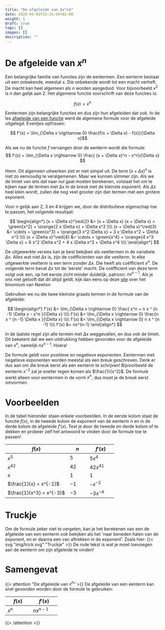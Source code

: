 ```yaml
---
title: "De afgeleide van $x^n$"
date: 2020-04-03T15:34:59+02:00
weight: 1
draft: true
tags: []
images: []
description: ""
---
```


# De afgeleide van $x^n$
Een belangrijke familie van functies zijn de eentermen. Een eenterm bestaat uit een onbekende, meestal $x$. Die onbekende wordt tot een macht verheft. De macht kan heel algemeen als $n$ worden aangeduid. Voor bijvoorbeeld $x^2$ is $n$ dan gelijk aan $2$. Het algemene functie voorschrift van deze functies is:

$$ f(x) = x^n $$

Eentermen zijn belangrijke functies en dus zijn hun afgeleiden dat ook. In de les [afgeleide van een functie](../../afgeleiden_1/afgeleide_functie/) werd de algemene formule voor de afgeleide uitgelegd. Eventjes opfrissen:

$$ f'(x) = \lim_{\Delta x \rightarrow 0} \frac{f(x + \Delta x) - f(x)}{\Delta x}$$

Als we nu de functie $f$ vervangen door de eenterm wordt die formule:
$$ f'(x) = \lim_{\Delta x \rightarrow 0} \frac{ (x + \Delta x)^n - x^n}{\Delta x} $$

Hmm. Dit algemeen uitwerken ziet er niet simpel uit. De term $(x + \Delta x)^n$ is niet zo eenvoudig te veralgemenen. Maar we kunnen slimmer zijn. Als we de limiet van iets dat naar nul gaat moeten berekenen, volstaat het om te kijken naar de termen met $\Delta x$ in de breuk met de kleinste exponent. Als $\Delta x$ heel klein wordt, zullen die nog veel grooter zijn dan termen met een grotere exponent. 

Voor $n$ gelijk aan 2, 3 en 4 krijgen we, door de distributieve eigenschap toe te passen, het volgende resultaat:

$$
\begin{align*}
(x + \Delta x)^\red{2} &= (x + \Delta x) (x + \Delta x) = \green{x^2} + \orange{2 x \Delta x} + \Delta x^2 \\\\
(x + \Delta x)^\red{3} &= \cdots  = \green{x^3} + \orange{3 x^2 \Delta x} + 3 x \Delta x^2 + \Delta x^3 \\\\
(x + \Delta x)^\red{4} &= \cdots  = \green{x^4} + \orange{4  x^3 \Delta x} + 6 x^2 \Delta x^2 + 4 x \Delta x^3 + \Delta x^4 \\\\
\end{align*}
$$

De uitgewerkte versies kan je best bekijken als veeltermen in de variabele $\Delta x$. Alles wat niet $\Delta x$ is, zijn de coëfficienten van die veelterm. In elke uitgewerkte veelterm is een term zonder $\Delta x$. Die heeft als coëfficient $x^n$. De volgende term bevat $\Delta x$ tot de 'eerste' macht. De coëfficient van deze term volgt ook een, op het eerste zicht minder duidelijk, patroon: $n x^{n-1}$. Als je ons niet gelooft dat dit altijd geldt, kijk dan eens op deze [site](http://www.wikiwand.com/nl/Binomium_van_Newton) over het binomium van Newton

Gebruiken we nu die twee kleinste graads termen in de formule van de afgeleide:

$$
\begin{align*}
f'(x) &= \lim_{\Delta x \rightarrow 0} \frac{ x^n + n x ^ {n -1} \Delta x - x^n  }{\Delta x} \\\\
f'(x) &= \lim_{\Delta x \rightarrow 0} \frac{n x ^ {n -1} \Delta x }{\Delta x} \\\\
f'(x) &= \lim_{\Delta x \rightarrow 0} n x ^ {n -1} \\\\
f'(x) &= nx^{n-1}
\end{align*}
$$

In de laatste regel zijn alle termen met $\Delta x$ weggevallen, en dus ook de limiet. Dit beketent dat we een uitdrukking hebben gevonden voor de afgeleide van $x^n$, namelijk $nx^{n-1}$. Hoera!

De formule geldt voor positieve en negatieve exponenten. Eentermen met negatieve exponenten worden meestal als een breuk geschreven. Denk er dus aan om die breuk eerst als een eenterm te schrijven! Bijvoorbeeld de eenterm $x^{-2}$ zal je sneller tegen komen als $\frac{1}{x^2}$. De formule werkt alleen voor eentermen in de vorm $x^n$, dus moet je de breuk eerst omvormen.
# Voorbeelden
In de tabel hieronder staan enkele voorbeelden. In de eerste kolom staat de functie $f(x)$, in de tweede kolom de exponent van de eenterm $n$ en in de derde kolom de afgeleide $f'(x)$. Test je door de tweede en derde kolom of te dekken en probeer zelf het antwoord te vinden door de formule toe te passen!

| $\quad f(x) \quad$ | $\quad n \quad$   | $\quad f'(x) \quad$ |
| ---------------- | ---------------- | ------------ |
| $x^5$ |   $5$   | $5x^4$ |
| $x^{42}$ |   $42$   | $42x^{41}$ |
| $x$ | $1$ | $1$ |
| $\frac{1}{x} = x^{-1}$ | $-1$ | $-x^{-2}$ |
| $\frac{1}{x^3} = x^{-3}$ | $-3$ | $-3x^{-4}$ |

# Truckje
Om de formule zeker niet te vergeten, kan je het berekenen van een de afgeleide van een eenterm ook bekijken als het 'naar beneden halen van de exponent, en er daarna een van aftrekken in de exponent'. Zoals hier: 
{{< svg "img/trick.svg" "Truckje" >}}
De rode tekst is wat je moet toevoegen aan de eenterm om zijn afgeleide te vinden!

# Samengevat

{{< attention "De afgeleide van $x^n$" >}}
De afgeleide van een eenterm kan snel gevonden worden door de formule te gebruiken:

| $\quad f(x) \quad$ | $\quad f'(x) \quad$ |
| -------| ------- |
| $x^n$  | $nx^{n-1}$ |

{{< /attention >}}